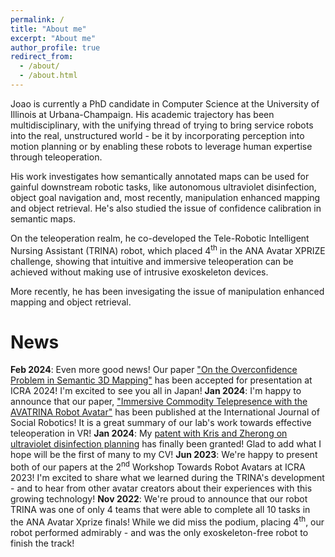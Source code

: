 ```yaml
---
permalink: /
title: "About me"
excerpt: "About me"
author_profile: true
redirect_from: 
  - /about/
  - /about.html
---
```

Joao is currently a PhD candidate in Computer Science at the University of Illinois at Urbana-Champaign. His academic trajectory has been multidisciplinary, with the unifying thread of trying to bring service robots into the real, unstructured world - be it by incorporating perception into motion planning or by enabling these robots to leverage human expertise through teleoperation. 

His work investigates how semantically annotated maps can be used for gainful downstream robotic tasks, like autonomous ultraviolet disinfection, object goal navigation and, most recently, manipulation enhanced mapping and object retrieval. He's also studied the issue of confidence calibration in semantic maps.

On the teleoperation realm, he co-developed the Tele-Robotic Intelligent Nursing Assistant (TRINA) robot, which placed 4<sup>th</sup> in the ANA Avatar XPRIZE challenge, showing that intuitive and immersive teleoperation can be achieved without making use of intrusive exoskeleton devices.

More recently, he has been invesigating the issue of manipulation enhanced mapping and object retrieval.

News
======
**Feb 2024**: Even more good news! Our paper ["On the Overconfidence Problem in Semantic 3D Mapping"](https://arxiv.org/abs/2311.10018) has been accepted for presentation at ICRA 2024! I'm excited to see you all in Japan! 
**Jan 2024**: I'm happy to announce that our paper, ["Immersive Commodity Telepresence with the AVATRINA Robot Avatar"](https://link.springer.com/article/10.1007/s12369-023-01090-1) has been published at the International Journal of Social Robotics! It is a great summary of our lab's work towards effective teleoperation in VR!
**Jan 2024**: My [patent with Kris and Zherong on ultraviolet disinfection planning](https://patents.google.com/patent/US11865218B2/en) has finally been granted! Glad to add what I hope will be the first of many to my CV! 
**Jun 2023**: We're happy to present both of our papers at the 2<sup>nd</sup> Workshop Towards Robot Avatars at ICRA 2023! I'm excited to share what we learned during the TRINA's development - and to hear from other avatar creators about their experiences with this growing technology!
**Nov 2022**: We're proud to announce that our robot TRINA was one of only 4 teams that were able to complete all 10 tasks in the ANA Avatar Xprize finals! While we did miss the podium, placing 4<sup>th</sup>, our robot performed admirably - and was the only exoskeleton-free robot to finish the track!

